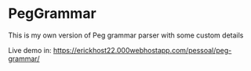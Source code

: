 # PegGrammar
This is my own version of Peg grammar parser with some custom details

Live demo in: https://erickhost22.000webhostapp.com/pessoal/peg-grammar/
